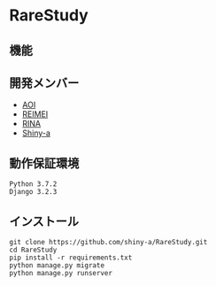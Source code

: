 # RareStudy



## 機能





## 開発メンバー

- [AOI](https://github.com/orang-0840)
- [REIMEI](https://github.com/Reimei1213)
- [RINA](https://github.com/Rinasham)
- [Shiny-a](https://github.com/shiny-a)


## 動作保証環境

```
Python 3.7.2
Django 3.2.3
```



## インストール

```
git clone https://github.com/shiny-a/RareStudy.git
cd RareStudy
pip install -r requirements.txt
python manage.py migrate
python manage.py runserver
```


